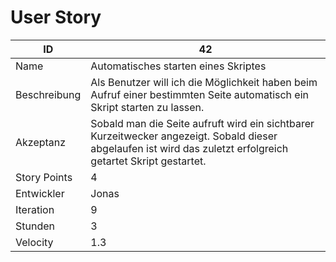 # User Story

| ID         |42|
|-|-|
|Name        |Automatisches starten eines Skriptes|
|Beschreibung|Als Benutzer will ich die Möglichkeit haben beim Aufruf einer bestimmten Seite automatisch ein Skript starten zu lassen.|
|Akzeptanz   |Sobald man die Seite aufruft wird ein sichtbarer Kurzeitwecker angezeigt. Sobald dieser abgelaufen ist wird das zuletzt erfolgreich getartet Skript gestartet.|
|Story Points|4|
|Entwickler  |Jonas|
|Iteration   |9|
|Stunden     |3|
|Velocity    |1.3|
